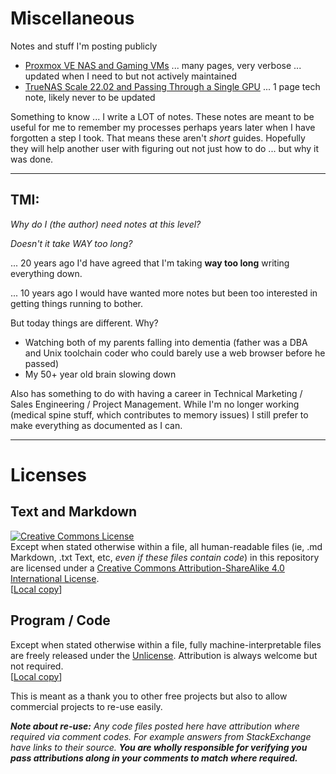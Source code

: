 # Miscellaneous

Notes and stuff I'm posting publicly

* [Proxmox VE NAS and Gaming VMs](proxmoxVE/README.md) ... many pages, very verbose ... updated when I need to but not actively maintained
* [TrueNAS Scale 22.02 and Passing Through a Single GPU](TrueNAS_Scale_driverctl.md) ... 1 page tech note, likely never to be updated

Something to know ... I write a LOT of notes. These notes are meant to be useful for me to remember my processes perhaps years later when I have forgotten a step I took. That means these aren't *short* guides. Hopefully they will help another user with figuring out not just how to do ... but why it was done. 

---

## TMI:

*Why do I (the author) need notes at this level?*

*Doesn't it take WAY too long?*

... 20 years ago I'd have agreed that I'm taking **way too long** writing everything down. 

... 10 years ago I would have wanted more notes but been too interested in getting things running to bother. 

But today things are different. Why?

* Watching both of my parents falling into dementia (father was a DBA and Unix toolchain coder who could barely use a web browser before he passed)
* My 50+ year old brain slowing down

Also has something to do with having a career in Technical Marketing / Sales Engineering / Project Management. While I'm no longer working (medical spine stuff, which contributes to memory issues) I still prefer to make everything as documented as I can. 


---

# Licenses

## Text and Markdown

[![Creative Commons License](https://i.creativecommons.org/l/by-sa/4.0/88x31.png)](http://creativecommons.org/licenses/by-sa/4.0/)  
Except when stated otherwise within a file, all human-readable files (ie, .md Markdown, .txt Text, etc, *even if these files contain code*) in this repository are licensed under a [Creative Commons Attribution-ShareAlike 4.0 International License](http://creativecommons.org/licenses/by-sa/4.0/).  
    [[Local copy](LICENSE-cca4-sharealike)]

## Program / Code

Except when stated otherwise within a file, fully machine-interpretable files are freely released under the [Unlicense](UNLICENSE). Attribution is always welcome but not required.  
    [[Local copy](UNLICENSE)]

This is meant as a thank you to other free projects but also to allow commercial projects to re-use easily. 

***Note about re-use:*** *Any code files posted here have attribution where required via comment codes. For example answers from StackExchange have links to their source.* ***You are wholly responsible for verifying you pass attributions along in your comments to match where required.***

